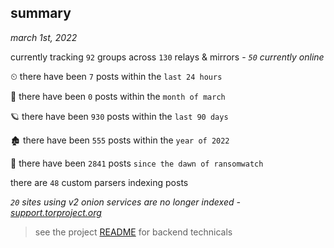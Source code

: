 
## summary
_march 1st, 2022_

currently tracking `92` groups across `130` relays & mirrors - _`50` currently online_

⏲ there have been `7` posts within the `last 24 hours`

🦈 there have been `0` posts within the `month of march`

🪐 there have been `930` posts within the `last 90 days`

🏚 there have been `555` posts within the `year of 2022`

🦕 there have been `2841` posts `since the dawn of ransomwatch`

there are `48` custom parsers indexing posts

_`20` sites using v2 onion services are no longer indexed - [support.torproject.org](https://support.torproject.org/onionservices/v2-deprecation/)_

> see the project [README](https://github.com/thetanz/ransomwatch#ransomwatch--) for backend technicals
